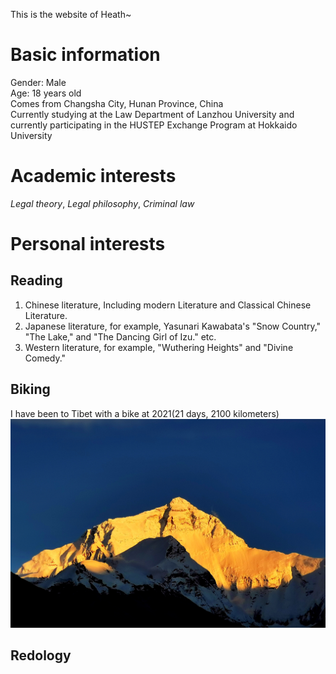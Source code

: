 This is the website of Heath~
# Basic information
Gender: Male  
Age: 18 years old  
Comes from Changsha City, Hunan Province, China  
Currently studying at the Law Department of Lanzhou University and currently participating in the HUSTEP Exchange Program at Hokkaido University  
# Academic interests
_Legal theory_, _Legal philosophy_, _Criminal law_
# Personal interests
## Reading
1. Chinese literature, Including modern Literature and Classical Chinese Literature.
2. Japanese literature, for example, Yasunari Kawabata's "Snow Country," "The Lake," and "The Dancing Girl of Izu."  etc.
3. Western literature, for example, "Wuthering Heights" and "Divine Comedy."
## Biking  
I have been to Tibet with a bike at 2021(21 days, 2100 kilometers)   
![Qomulangma](https://github.com/Sisyphusaa/Sisyphusaa.github.io/raw/main/Qomulangma.jpg)  
## Redology
